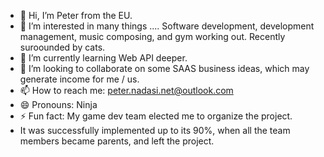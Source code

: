 - 👋 Hi, I’m Peter from the EU.
- 👀 I’m interested in many things .... Software development, development management, music composing, and gym working out. Recently suroounded by cats.
- 🌱 I’m currently learning Web API deeper.
- 💞️ I’m looking to collaborate on some SAAS business ideas, which may generate income for me / us.
- 📫 How to reach me: peter.nadasi.net@outlook.com
- 😄 Pronouns: Ninja
- ⚡ Fun fact: My game dev team elected me to organize the project.
- It was successfully implemented up to its 90%, when all the team members became parents, and left the project.

<!---
peter-nadasi-net/peter-nadasi-net is a ✨ special ✨ repository because its `README.md` (this file) appears on your GitHub profile.
You can click the Preview link to take a look at your changes.
--->
